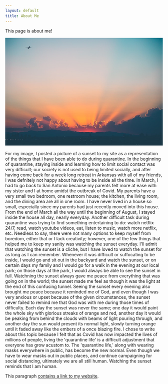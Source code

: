 ```yaml
---
layout: default
title: About Me
---
```


This page is about me!

![sunset](jakob-owens-uWbRcJSJLV8-unsplash.jpg)

For my image, I posted a picture of a sunset to my site as a representation of the things that I have been able to do during quarantine.
In the beginning of quarantine, staying inside and learning how to limit social contact was very difficult; our society is not used
to being limited socially, and after having come back for a week long retreat in Arkansas with all of my friends, I was defnitely not
happy about having to be inside all the time. In March, I had to go back to San Antonio because my parents felt more at ease with my sister 
and I at home amidst the outbreak of Covid. My parents have a very small two bedroom, one restroom house; the kitchen, the living room, and the 
dining area are all in one room. I have never lived in a house so small, especially since my parents had just recently moved into this house. 
From the end of March all the way until the beginning of August, I stayed inside the house all day, nearly everyday. Another difficult task during
quarantine was trying to find something entertaining to do: watch netflix 24/7, read, watch youtube videos, eat, listen to music, watch more netflix,
etc. Needless to say, there were not many options to keep myself from boredom, either that or I lack creativity; however, one of the few things that 
helped me to keep my sanity was watching the sunset everyday. I'll admit that watching the sunset is a cliche, but I have loved to watch the sunset for 
as long as I can remember. Whenever it was difficult or suffocating to be inside, I would go and sit out in the backyard and watch the sunset, or on
certain days my family and I would go for a walk in the evening at our local park; on those days at the park, I would always be able to see the
sunset in full. Watchning the sunset always gave me peace from everything that was going on in the world; the sunset made me feel as though it was
the light at the end of this confusing tunnel. Seeing the sunset every evening also brought me peace because it reminded me of God, and even though I was 
very anxious or upset because of the given circumstances, the sunset never failed to remind me that God was with me during those times of difficulty. Each day
the sunset was never the same; one day it would paint the whole sky with glorious streaks of orange and red, another day it would be peaking from behind the
clouds with beams of light pouring through, and another day the sun would present its normal light, slowly turning orange until it faded away like the embers
of a once blazing fire. I chose to write about this topic because I felt that as Covid has now impacted the lives of millions of people, living the 'quarantine
life' is a difficult adjustment that everyone has grow acustom to. The 'quarantine life,' along with wearing masks everywhere in public, has become the new 
normal. Even though we have to wear masks out in public places, and continue campaigning for social distancing, ultimately we are all still human. Watching
the sunset reminds that I am human.

This paragraph [contains a link to my website](thesunsetshop.com).
